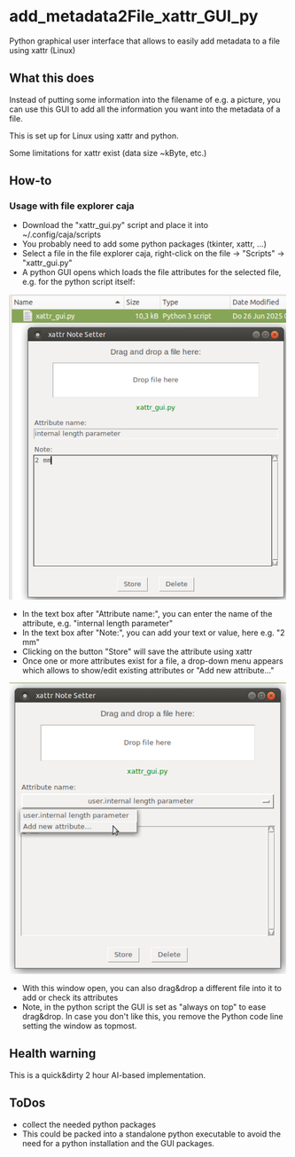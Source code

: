 # add_metadata2File_xattr_GUI_py
Python graphical user interface that allows to easily add metadata to a file using xattr (Linux)


## What this does
Instead of putting some information into the filename of e.g. a picture, you can use this GUI to add all the information you want into the metadata of a file.

This is set up for Linux using xattr and python.

Some limitations for xattr exist (data size ~kByte, etc.)

## How-to
### Usage with file explorer caja
- Download the "xattr_gui.py" script and place it into ~/.config/caja/scripts
- You probably need to add some python packages (tkinter, xattr, ...)
- Select a file in the file explorer caja, right-click on the file -> "Scripts" -> "xattr_gui.py"
- A python GUI opens which loads the file attributes for the selected file, e.g. for the python script itself:

<img src="https://github.com/jfriedlein/add_metadata2File_xattr_GUI_py/blob/main/xattr%20Note%20setter%20-%20start%20screen.png" width="500">

- In the text box after "Attribute name:", you can enter the name of the attribute, e.g. "internal length parameter"
- In the text box after "Note:", you can add your text or value, here e.g. "2 mm"
- Clicking on the button "Store" will save the attribute using xattr
- Once one or more attributes exist for a file, a drop-down menu appears which allows to show/edit existing attributes or "Add new attribute..."

<img src="https://github.com/jfriedlein/add_metadata2File_xattr_GUI_py/blob/main/xattr%20Note%20setter%20-%20existing%20attribute.png" width="500">

- With this window open, you can also drag&drop a different file into it to add or check its attributes
- Note, in the python script the GUI is set as "always on top" to ease drag&drop. In case you don't like this, you remove the Python code line setting the window as topmost.

## Health warning
This is a quick&dirty 2 hour AI-based implementation.

## ToDos
- collect the needed python packages
- This could be packed into a standalone python executable to avoid the need for a python installation and the GUI packages.
